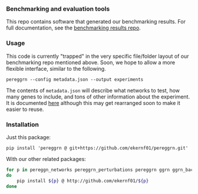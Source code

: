 ### Benchmarking and evaluation tools

This repo contains software that generated our benchmarking results. For full documentation, see the [benchmarking results repo](https://github.com/ekernf01/perturbation_benchmarking).

### Usage

This code is currently "trapped" in the very specific file/folder layout of our benchmarking repo mentioned above. Soon, we hope to allow a more flexible interface, similar to the following. 

`pereggrn --config metadata.json --output experiments`

The contents of `metadata.json` will describe what networks to test, how many genes to include, and tons of other information about the experiment. It is documented [here](https://github.com/ekernf01/perturbation_benchmarking/blob/main/docs/reference.md#metadata-specifying-an-experiment) although this may get rearranged soon to make it easier to reuse. 

### Installation

Just this package:

`pip install 'pereggrn @ git+https://github.com/ekernf01/pereggrn.git'`

With our other related packages:

```bash
for p in pereggn_networks pereggrn_perturbations pereggrn ggrn ggrn_backend2 geneformer_embeddings
do
    pip install ${p} @ http://github.com/ekernf01/${p}
done
```
